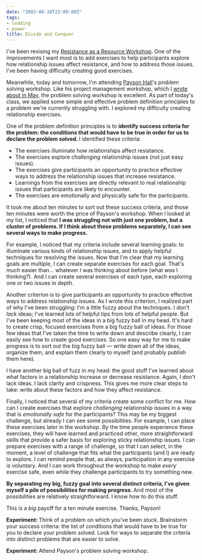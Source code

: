 ```yaml
---
date: "2003-08-20T22:00:00Z"
tags:
- leading
- power
title: Divide and Conquer
---
```


<p> I've been revising my <a href="/training/resistance_as_a_resource.html">Resistance as a Resource Workshop</a>. One of the improvements I want most is to add exercises to help participants explore how relationship issues affect resistance, and how to address those issues. I've been having difficulty creating good exercises. </p>
<p> Meanwhile, today and tomorrow, I'm attending <a href="http://www.catalysisgroup.com">Payson Hall</a>'s problem solving workshop. Like his project management workshop, which I <a href="/cwd/2003/05/the_cheeseburger_talk.html">wrote about in May</a>, the problem solving workshop is excellent. As part of today's class, we applied some simple and effective problem definition principles to a problem we're currently struggling with. I explored my difficulty creating relationship exercises. </p>
<p> One of the problem definition principles is to <strong> identify success criteria for the problem: the conditions that would have to be true in order for us to declare the problem solved. </strong> I identified these criteria: </p>
<ul>
<li>The exercises illuminate how relationships affect resistance. </li>
<li>The exercises     explore <em>challenging</em> relationship issues     (not just easy issues). </li>
<li>The exercises give participants     an opportunity     to practice effective ways     to address     the relationship issues     that increase resistance. </li>
<li>Learnings from the exercises     are directly relevant     to real relationship issues     that participants are likely to encounter. </li>
<li>The exercises are emotionally and physically safe for the participants. </li>
</ul>
<p> It took me about ten minutes to sort out these success criteria, and those ten minutes were worth the price of Payson's workshop. When I looked at my list, I noticed that <strong> I was struggling not with just one problem, but a cluster of problems. If I think about these problems separately, I can see several ways to make progress. </strong>
</p>
<p> For example, I noticed that my criteria include several learning goals: to illuminate various kinds of relationship issues, and to apply helpful techniques for resolving the issues. Now that I'm clear that my learning goals are multiple, I can create separate exercises for each goal. That's much easier than... whatever I was thinking about before (what <em>was</em> I thinking?). And I can create several exercises of each type, each exploring one or two issues in depth. </p>
<p> Another criterion is to give participants an opportunity to practice effective ways to address relationship issues. As I wrote this criterion, I realized part of why I've been struggling: I'm a little fuzzy about the techniques. I don't <em>lack</em> ideas; I've learned lots of helpful tips from lots of helpful people. But I've been keeping most of the ideas in a big fuzzy ball in my head. It's hard to create crisp, focused exercises from a big fuzzy ball of ideas. For those few ideas that I've taken the time to write down and describe clearly, I can easily see how to create good exercises. So one easy way for me to make progress is to sort out the big fuzzy ball — write down all of the ideas, organize them, and explain them clearly to myself (and probably publish them here). </p>
<p> I have another big ball of fuzz in my head: the good stuff I've learned about what factors in a relationship increase or decrease resistance. Again, I don't lack ideas. I lack clarity and crispness. This gives me more clear steps to take: write about these factors and how they affect resistance. </p>
<p> Finally, I noticed that several of my criteria create some conflict for me. How can I create exercises that explore <em>challenging</em> relationship issues in a way that is <em>emotionally safe</em> for the participants? This may be my biggest challenge, but already I can see some possibilities. For example, I can place these exercises later in the workshop. By the time people experience these exercises, they will have learned and practiced other, more straightforward skills that provide a safer basis for exploring sticky relationship issues. I can prepare exercises with a range of challenge, so that I can select, in the moment, a level of challenge that fits what the participants (and I) are ready to explore. I can remind people that, as always, participation in any exercise is voluntary. And I can work throughout the workshop to make <em>every</em> exercise safe, even while they challenge participants to try something new. </p>
<p>
<strong> By separating my big, fuzzy goal into several distinct criteria, I've given myself a pile of possibilities for making progress. </strong> And most of the possibilities are relatively straightforward. I know how to do this stuff. </p>
<p> This is a <em>big</em> payoff for a ten minute exercise. Thanks, Payson! </p>
<p>
<strong> Experiment: </strong> Think of a problem on which you've been stuck. Brainstorm your success criteria: the list of conditions that would have to be true for you to declare your problem solved. Look for ways to separate the criteria into distinct problems that are easier to solve. </p>
<p>
<strong> Experiment: </strong> Attend Payson's problem solving workshop. </p>
